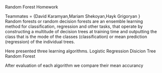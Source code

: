 Random Forest Homework

Teammates = {David Karamyan,Mariam Shekoyan,Hayk Grigoryan }
Random forests or random decision forests are an ensemble learning method for classification, regression and other tasks, that operate by constructing a multitude of decision trees at training time and outputting the class that is the mode of the classes (classification) or mean prediction (regression) of the individual trees.

Here presented three learning algorithms.
	Logistic Regression
	Disicion Tree
	Random Forest

After evaluation of each algorithm we compare their mean accurancy 
